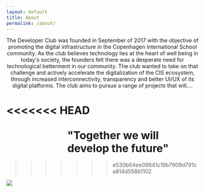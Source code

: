 ```yaml
---
layout: default
title: About
permalink: /about/
---
```


<center><p id="aboutText">
The Developer Club was founded in September of 2017 with the objective of promoting the digital infrastructure in the Copenhagen International School community. As the club believes technology lies at the heart of well being in today's society, the founders felt there was a desperate need for technological betterment in our community. The club wanted to take on that challenge and actively accelerate the digitalization of the CIS ecosystem, through increased interconnectivity, transparency and better UI/UX of its digital platforms. The club aims to pursue a range of projects that will....
</p></center>

<<<<<<< HEAD
=======
<h1 class="row justify-content-center" style="margin-top: 2rem;margin-left: 10rem" id="aboutHeaderOne">"Together we will develop the future"</h1>

>>>>>>> e530b64ee09641c19b7909d791ca814d558b1102
<img id="image" class="mx-auto d-block" style="max-width:80%" src="{{ site.url }}/cover_image.jpg"/>
